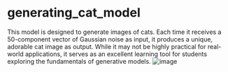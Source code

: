 # generating_cat_model
This model is designed to generate images of cats. Each time it receives a 50-component vector of Gaussian noise as input, it produces a unique, adorable cat image as output. While it may not be highly practical for real-world applications, it serves as an excellent learning tool for students exploring the fundamentals of generative models.
![image](https://github.com/user-attachments/assets/1520e215-cf3b-4065-9b7d-493113e8b6cc)
 

